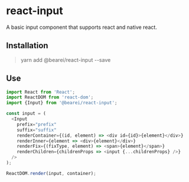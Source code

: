 # react-input

A basic input component that supports react and native react.

## Installation

> yarn add @bearei/react-input --save

## Use

```typescript
import React from 'React';
import ReactDOM from 'react-dom';
import {Input} from '@bearei/react-input';

const input = (
  <Input
    prefix="prefix"
    suffix="suffix"
    renderContainer={(id, element) => <div id={id}>{element}</div>}
    renderInner={element => <div>{element}</div>}
    renderFix={(fixType, element) => <span>{element}</span>}
    renderChildren={childrenProps => <input {...childrenProps} />}
  />
);

ReactDOM.render(input, container);
```
